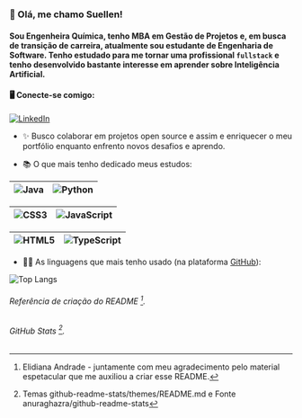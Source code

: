 
###  👋 Olá, me chamo Suellen!
#### Sou Engenheira Química, tenho MBA em Gestão de Projetos e, em busca de transição de carreira, atualmente sou estudante de Engenharia de Software. Tenho estudado para me tornar uma profissional `fullstack` e tenho desenvolvido bastante interesse em aprender sobre Inteligência Artificial.

#### 🖥 Conecte-se comigo:  
[![LinkedIn](https://img.shields.io/badge/LinkedIn-000?style=for-the-badge&logo=linkedin&logoColor=0E76A8)](https://www.linkedin.com/in/suellen-s-santana/)


- ✨ Busco colaborar em projetos open source e assim e enriquecer o meu portfólio enquanto enfrento novos desafios e aprendo. 

- 📚 O que mais tenho dedicado meus estudos:
 
|![Java](https://img.shields.io/badge/Java-000?style=for-the-badge&logo=java) |![Python](https://img.shields.io/badge/Python-000?style=for-the-badge&logo=python) | 
| -------------| -------------| 

|![CSS3](https://img.shields.io/badge/CSS3-000?style=for-the-badge&logo=css3&logoColor=264CE4) |![JavaScript](https://img.shields.io/badge/JavaScript-000?style=for-the-badge&logo=javascript) |
| -------------| -------------| 

|![HTML5](https://img.shields.io/badge/HTML5-000?style=for-the-badge&logo=html5) |![TypeScript](https://img.shields.io/badge/TypeScript-000?style=for-the-badge&logo=typescript)|
| -------------| -------------| 



* 👩‍💻 As linguagens que mais tenho usado (na plataforma [GitHub](https://github.com/suellenssantana/suellenssantana)):


![Top Langs](https://github-readme-stats-git-masterrstaa-rickstaa.vercel.app/api/top-langs/?username=suellenssantana&layout=compact&bg_color=000&border_color=30A3DC&title_color=E94D5F&text_color=FFF)










###### Referência de criação do README [^1].
###### GitHub Stats [^2].
[^1]: Elidiana Andrade - juntamente com meu agradecimento pelo material espetacular que me auxiliou a criar esse README. 
[^2]: Temas	github-readme-stats/themes/README.md e Fonte	anuraghazra/github-readme-stats
